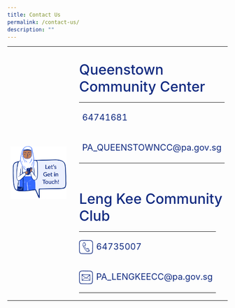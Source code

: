 ```yaml
---
title: Contact Us
permalink: /contact-us/
description: ""
---
```

<div class="container-website">
	<table style="width:100%">
		<tbody>
			<tr>
				<td>
					<img style="object-fit:cover" src="/images/CONNECT%20WITH%20US/lets-get-in-touch.png">
				</td>
				<td>
					<br>
				</td>
				<td style="width:55%">
					<p style="line-height: 1.2;" class="header">
						Queenstown Community Center
					</p>
					<div class="contact-container">	
						<table>
							<tbody><tr>
								<td style="width:32px; padding:0; margin:0; padding-top:4px">
									<img src="/images/CONNECT%20WITH%20US/icon-tel.png" class="icon">
								</td>
								<td>
									<p class="contact-detail contact-detail-p">
										64741681
									</p>
								</td>
							</tr>
							<tr>
								<td style="width:32px; padding:0; margin:0; padding-top:4px">
									<img src="/images/CONNECT%20WITH%20US/icon-email.png" class="icon">
								</td>
								<td>
									<p class="contact-detail contact-detail-p">
										PA_QUEENSTOWNCC@pa.gov.sg
									</p>
								</td>
							</tr>
						</tbody></table>
					</div>
		<br>
					<p style="line-height: 1.2;" class="header">
						Leng Kee Community Club
					</p>
					<div class="contact-container">	
						<table>
							<tbody><tr>
								<td style="width:32px; padding:0; margin:0; padding-top:4px">
									<img src="/images/CONNECT%20WITH%20US/icon-tel.png" class="icon">
								</td>
								<td>
									<p class="contact-detail contact-detail-p">
										64735007
									</p>
								</td>
							</tr>
							<tr>
								<td style="width:32px; padding:0; margin:0; padding-top:4px">
									<img src="/images/CONNECT%20WITH%20US/icon-email.png" class="icon">
								</td>
								<td>
									<p class="contact-detail contact-detail-p">
										PA_LENGKEECC@pa.gov.sg
									</p>
								</td>
							</tr>
						</tbody></table>
					</div>
				</td>
		</tr>	
		</tbody>
	</table>
</div>

<div class="container-mobile">
	<img style="object-fit:cover" src="/images/CONNECT%20WITH%20US/lets-get-in-touch.png">
	<p style="line-height: 1.2;" class="header">
			Queenstown Community Center
	</p>
	<div class="contact-container">	
		<table>
			<tbody>
				<tr>
					<td style="width:50px; padding:0; margin:0; padding-top:4px; border: 0">
						<img src="/images/CONNECT%20WITH%20US/icon-tel.png" class="icon">
					</td>
					<td style="border: 0">
						<p class="contact-detail contact-detail-p">
							64741681
						</p>
					</td>
				</tr>
				<tr>
					<td style="width:32px; padding:0; margin:0; padding-top:4px; border: 0">
						<img src="/images/CONNECT%20WITH%20US/icon-email.png" class="icon">
					</td>
					<td style="border: 0">
						<p class="contact-detail contact-detail-p">
							PA_QUEENSTOWNCC@pa.gov.sg
						</p>
					</td>
				</tr>
				</tbody>
			</table>
	</div>
	<br>
	<br>
	<p style="line-height: 1.2;" class="header">
			Lee Kee Community Club
	</p>
	<div class="contact-container">	
		<table>
			<tbody>
				<tr>
					<td style="width:50px; padding:0; margin:0; padding-top:4px; border: 0">
						<img src="/images/CONNECT%20WITH%20US/icon-tel.png" class="icon">
					</td>
					<td style="border: 0">
						<p class="contact-detail contact-detail-p">
							64735007
						</p>
					</td>
				</tr>
				<tr>
					<td style="width:32px; padding:0; margin:0; padding-top:4px; border: 0">
						<img src="/images/CONNECT%20WITH%20US/icon-email.png" class="icon">
					</td>
					<td style="border: 0">
						<p class="contact-detail contact-detail-p">
							PA_LENGKEECC@pa.gov.sg
						</p>
					</td>
				</tr>
				</tbody>
			</table>
	</div>
</div>

<style>
.container-website {
	visibility: hidden;
	display: none;

	@media only screen and (min-width: 769px) {
		visibility: visible;
		display: block;
	}
}

.container-mobile {
	visibility: hidden;
	display: none;

	@media only screen and (max-width: 768px) {
		visibility: visible;
		display: block;
	}
}
	
.empty-border {
	border: 0;
}
	
.float-child {
	float: left;
	flex-wrap: wrap;
	flex-direction: column;
}
	
.contact-container {
	display: block;
	margin-top: -16px;
}
	
.icon-td {
	width: 32px; 
	padding: 0; 
	margin: 0;
	padding-top: 5px;
}
	
.icon {
	width: 32px;
	height: 40px;
	object-fit: contain;
}
	
.contact-detail {
	margin-left: 0px;
}
	
.header {
	font-size: 32px;
	font-weight: 500;
	color: #102A80;
	
	@media only screen and (max-width: 768px) {
		font-size: 24px;
	}
}
	
.contact-detail-p {
	font-size: 20px;
	color: #102A80;
	
	@media only screen and (max-width: 768px) {
			font-size: 16px;
	}
}
</style>